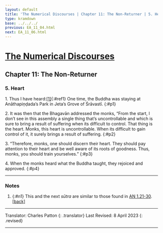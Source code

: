 ```yaml
---
layout: default
title: 'The Numerical Discourses | Chapter 11: The Non-Returner | 5. Heart'
type: kramdown
base: ../../../
previous: EA_11_04.html
next: EA_11_06.html
---
```


# [The Numerical Discourses](../index.html)
## Chapter 11: The Non-Returner
### 5. Heart

1\. Thus I have heard:[\[1\]](#n1){:#ref1} One time, the Buddha was staying at Anāthapiṇḍada’s Park in Jeta’s Grove of Śrāvastī.
{:#p1}

2\. It was then that the Bhagavān addressed the monks, “From the start, I don’t see in this assembly a single thing that’s uncontrollable and which is sure to bring a result of suffering when its difficult to control. That thing is the heart. Monks, this heart is uncontrollable. When its difficult to gain control of it, it surely brings a result of suffering.
{:#p2}

3\. “Therefore, monks, one should discern their heart. They should pay attention to their heart and be well aware of its roots of goodness. Thus, monks, you should train yourselves.”
{:#p3}

4\. When the monks heard what the Buddha taught, they rejoiced and approved.
{:#p4}

---

### Notes

1. {:#n1} This and the next <em>sūtra</em> are similar to those found in <a href="https://suttacentral.net/an1.21-30/en/sujato" target="_blank">AN 1.21-30</a>. [\[back\]](#ref1)

---

Translator: Charles Patton
{: .translator}
Last Revised: 8 April 2023
{: .revised}

---